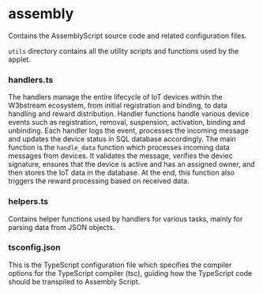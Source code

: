# assembly
Contains the AssemblyScript source code and related configuration files.

`utils` directory contains all the utility scripts and functions used by the applet.

### handlers.ts
The handlers manage the entire lifecycle of IoT devices within the W3bstream ecosystem, from initial registration and binding, to data handling and reward distribution. Handler functions handle various device events such as registration, removal, suspension, activation, binding and unbinding. Each handler logs the event, processes the incoming message and updates the device status in SQL database accordingly.
The main function is the `handle_data` function which processes incoming data messages from devices. It validates the message, verifies the deviec signature, ensures that the device is active and has an assigned owner, and then stores the IoT data in the database.
At the end, this function also triggers the reward processing based on received data.

### helpers.ts
Contains helper functions used by handlers for various tasks, mainly for parsing data from JSON objects.

### tsconfig.json
This is the TypeScript configuration file which specifies the compiler options for the TypeScript compiler (tsc), guiding how the TypeScript code should be transpiled to Assembly Script.